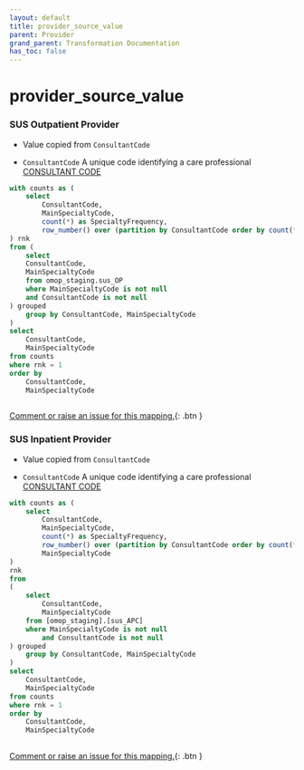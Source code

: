 ```yaml
---
layout: default
title: provider_source_value
parent: Provider
grand_parent: Transformation Documentation
has_toc: false
---
```

# provider_source_value
### SUS Outpatient Provider
* Value copied from `ConsultantCode`

* `ConsultantCode` A unique code identifying a care professional [CONSULTANT CODE](https://www.datadictionary.nhs.uk/data_elements/consultant_code.html)

```sql
with counts as (
	select 
		ConsultantCode,
		MainSpecialtyCode,
		count(*) as SpecialtyFrequency,
		row_number() over (partition by ConsultantCode order by count(*) desc, MainSpecialtyCode
) rnk
from (
	select
	ConsultantCode,
	MainSpecialtyCode
	from omop_staging.sus_OP 
	where MainSpecialtyCode is not null
	and ConsultantCode is not null
) grouped
	group by ConsultantCode, MainSpecialtyCode
)
select 
	ConsultantCode,
	MainSpecialtyCode
from counts
where rnk = 1
order by
	ConsultantCode,
	MainSpecialtyCode
	
```


[Comment or raise an issue for this mapping.](https://github.com/answerdigital/oxford-omop-data-mapper/issues/new?title=OMOP%20Provider%20table%20provider_source_value%20field%20SUS%20Outpatient%20Provider%20mapping){: .btn }
### SUS Inpatient Provider
* Value copied from `ConsultantCode`

* `ConsultantCode` A unique code identifying a care professional [CONSULTANT CODE](https://www.datadictionary.nhs.uk/data_elements/consultant_code.html)

```sql
with counts as (
	select 
		ConsultantCode,
		MainSpecialtyCode,
		count(*) as SpecialtyFrequency,
		row_number() over (partition by ConsultantCode order by count(*) desc, 
		MainSpecialtyCode
) 
rnk
from 
(
	select
		ConsultantCode,
		MainSpecialtyCode
	from [omop_staging].[sus_APC]
	where MainSpecialtyCode is not null
		and ConsultantCode is not null
) grouped
	group by ConsultantCode, MainSpecialtyCode
)
select 
	ConsultantCode,
	MainSpecialtyCode
from counts
where rnk = 1
order by 
	ConsultantCode,
	MainSpecialtyCode
	
```


[Comment or raise an issue for this mapping.](https://github.com/answerdigital/oxford-omop-data-mapper/issues/new?title=OMOP%20Provider%20table%20provider_source_value%20field%20SUS%20Inpatient%20Provider%20mapping){: .btn }
